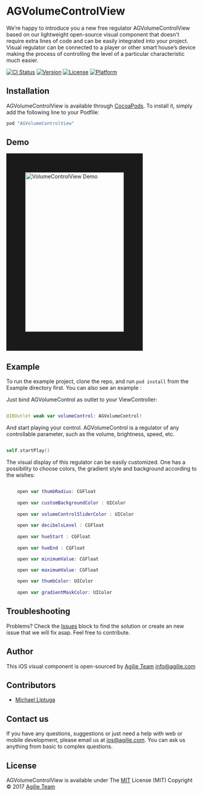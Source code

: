 # AGVolumeControlView

  We’re happy to introduce you a new free regulator AGVolumeControlView based on our lightweight open-source visual component that doesn't require extra lines of code and can be easily integrated into your project.
Visual regulator can be connected to a player or other smart house’s device making the process of controlling the level of a particular characteristic much easier.

[![CI Status](http://img.shields.io/travis/liptugamichael@gmail.com/AGVolumeControlView.svg?style=flat)](https://travis-ci.org/liptugamichael@gmail.com/AGVolumeControlView)
[![Version](https://img.shields.io/cocoapods/v/AGVolumeControlView.svg?style=flat)](http://cocoapods.org/pods/AGVolumeControlView)
[![License](https://img.shields.io/cocoapods/l/AGVolumeControlView.svg?style=flat)](http://cocoapods.org/pods/AGVolumeControlView)
[![Platform](https://img.shields.io/cocoapods/p/AGVolumeControlView.svg?style=flat)](http://cocoapods.org/pods/AGVolumeControlView)

## Installation

AGVolumeControlView is available through [CocoaPods](http://cocoapods.org). To install
it, simply add the following line to your Podfile:

```ruby
pod "AGVolumeControlView"
```

## Demo

<img src="https://user-images.githubusercontent.com/4165054/26985499-5b9356c4-4d4c-11e7-8a6c-d61953558ebf.gif" alt="VolumeControlView Demo" height="420" width="260" border ="50">

## Example

To run the example project, clone the repo, and run `pod install` from the Example directory first.
You can also see an example :

Just bind AGVolumeControl as outlet to your ViewController:

````swift

@IBOutlet weak var volumeControl: AGVolumeControl!

````

And start playing your control. AGVolumeControl is a regulator of any controllable parameter, such as the volume, brightness, speed, etc.

````swift

self.startPlay()

````

The visual display of this regulator can be easily customized. One has a possibility to choose colors, the gradient style and background according to the wishes:

````swift

    open var thumbRadius: CGFloat
    
    open var customBackgroundColor : UIColor
    
    open var volumeControlSliderColor : UIColor
    
    open var decibelsLevel : CGFloat
    
    open var hueStart : CGFloat
    
    open var hueEnd : CGFloat

    open var minimumValue: CGFloat

    open var maximumValue: CGFloat
    
    open var thumbColor: UIColor
    
    open var gradientMaskColor: UIColor
````

## Troubleshooting
Problems? Check the [Issues](https://github.com/agilie/AGVolumeControlView/issues) block
to find the solution or create an new issue that we will fix asap. Feel free to contribute.


## Author
This iOS visual component is open-sourced by [Agilie Team](https://www.agilie.com) <info@agilie.com>


## Contributors
- [Michael Liptuga](https://github.com/Liptuga-Michael)


## Contact us
If you have any questions, suggestions or just need a help with web or mobile development, please email us at
<ios@agilie.com>. You can ask us anything from basic to complex questions.

## License

AGVolumeControlView is available under
The [MIT](LICENSE.md) License (MIT) Copyright © 2017 [Agilie Team](https://www.agilie.com) 
